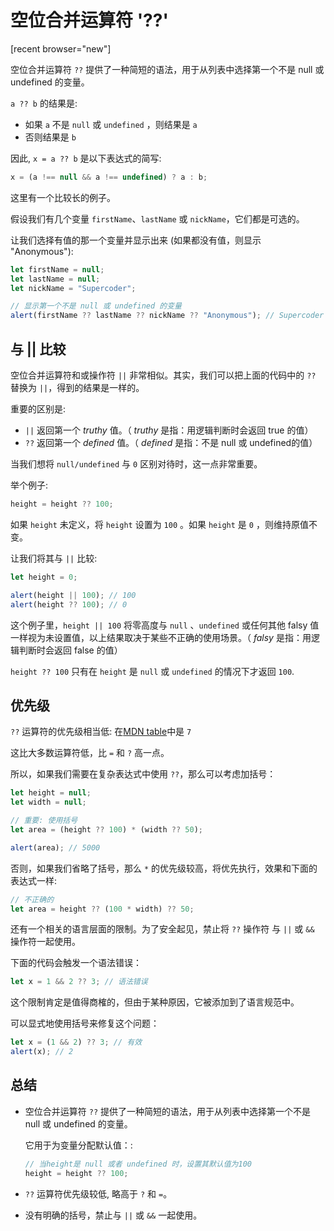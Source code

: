 # 空位合并运算符 '??'

[recent browser="new"]

空位合并运算符 `??` 提供了一种简短的语法，用于从列表中选择第一个不是 null 或 undefined 的变量。

`a ?? b` 的结果是:
- 如果 `a` 不是 `null` 或 `undefined` ，则结果是 `a`
- 否则结果是 `b`

因此, `x = a ?? b` 是以下表达式的简写:

```js
x = (a !== null && a !== undefined) ? a : b;
```

这里有一个比较长的例子。

假设我们有几个变量 `firstName`、`lastName` 或 `nickName`，它们都是可选的。

让我们选择有值的那一个变量并显示出来 (如果都没有值，则显示 "Anonymous"):

```js run
let firstName = null;
let lastName = null;
let nickName = "Supercoder";

// 显示第一个不是 null 或 undefined 的变量
alert(firstName ?? lastName ?? nickName ?? "Anonymous"); // Supercoder
```

## 与 || 比较

空位合并运算符和或操作符 `||` 非常相似。其实，我们可以把上面的代码中的 `??` 替换为 `||`，得到的结果是一样的。

重要的区别是:
- `||` 返回第一个 *truthy* 值。（ *truthy* 是指：用逻辑判断时会返回 true 的值）
- `??` 返回第一个 *defined* 值。（ *defined* 是指：不是 null 或 undefined的值）

当我们想将 `null/undefined` 与 `0` 区别对待时，这一点非常重要。

举个例子:

```js
height = height ?? 100;
```

如果 `height` 未定义，将 `height` 设置为 `100` 。如果 `height` 是 `0` ，则维持原值不变。

让我们将其与 `||` 比较:

```js run
let height = 0;

alert(height || 100); // 100
alert(height ?? 100); // 0
```

这个例子里，`height || 100` 将零高度与 `null` 、`undefined` 或任何其他 falsy 值一样视为未设置值，以上结果取决于某些不正确的使用场景。（ *falsy* 是指：用逻辑判断时会返回 false 的值）

`height ?? 100` 只有在 `height` 是 `null` 或 `undefined` 的情况下才返回 `100`.

## 优先级

`??` 运算符的优先级相当低: 在[MDN table](https://developer.mozilla.org/en-US/docs/Web/JavaScript/Reference/Operators/Operator_Precedence#Table)中是 `7`

这比大多数运算符低，比 `=` 和 `?` 高一点。

所以，如果我们需要在复杂表达式中使用 `??`，那么可以考虑加括号：

```js run
let height = null;
let width = null;

// 重要: 使用括号
let area = (height ?? 100) * (width ?? 50);

alert(area); // 5000
```

否则，如果我们省略了括号，那么 `*` 的优先级较高，将优先执行，效果和下面的表达式一样:

```js
// 不正确的
let area = height ?? (100 * width) ?? 50;
```

还有一个相关的语言层面的限制。为了安全起见，禁止将 `??` 操作符 与 `||` 或 `&&` 操作符一起使用。

下面的代码会触发一个语法错误：

```js run
let x = 1 && 2 ?? 3; // 语法错误
```

这个限制肯定是值得商榷的，但由于某种原因，它被添加到了语言规范中。

可以显式地使用括号来修复这个问题：

```js run
let x = (1 && 2) ?? 3; // 有效
alert(x); // 2
```

## 总结

- 空位合并运算符 `??` 提供了一种简短的语法，用于从列表中选择第一个不是 null 或 undefined 的变量。

    它用于为变量分配默认值：:

    ```js
    // 当height是 null 或者 undefined 时，设置其默认值为100
    height = height ?? 100;
    ```

- `??` 运算符优先级较低, 略高于 `?` 和 `=`。
- 没有明确的括号，禁止与 `||` 或 `&&` 一起使用。
